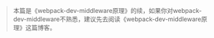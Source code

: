 

> 本篇是《webpack-dev-middleware原理》的续，如果你对webpack-dev-middleware不熟悉，建议先去阅读《webpack-dev-middleware原理》这篇博客。
